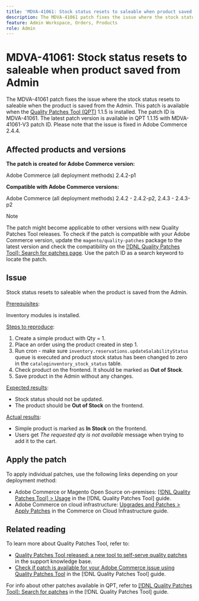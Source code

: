 ```yaml
---
title: 'MDVA-41061: Stock status resets to saleable when product saved from Admin'
description: The MDVA-41061 patch fixes the issue where the stock status resets to saleable when the product is saved from the Admin. This patch is available when the [Quality Patches Tool (QPT)](https://experienceleague.adobe.com/en/docs/commerce-knowledge-base/kb/announcements/commerce-announcements/magento-quality-patches-released-new-tool-to-self-serve-quality-patches) 1.1.5 is installed. The patch ID is MDVA-41061. The latest patch version is available in QPT 1.1.15 with MDVA-41061-V3 patch ID. Please note that the issue is fixed in Adobe Commerce 2.4.4.
feature: Admin Workspace, Orders, Products
role: Admin
---
```

# MDVA-41061: Stock status resets to saleable when product saved from Admin

The MDVA-41061 patch fixes the issue where the stock status resets to saleable when the product is saved from the Admin. This patch is available when the [Quality Patches Tool (QPT)](https://experienceleague.adobe.com/en/docs/commerce-knowledge-base/kb/announcements/commerce-announcements/magento-quality-patches-released-new-tool-to-self-serve-quality-patches) 1.1.5 is installed. The patch ID is MDVA-41061. The latest patch version is available in QPT 1.1.15 with MDVA-41061-V3 patch ID. Please note that the issue is fixed in Adobe Commerce 2.4.4.

## Affected products and versions

**The patch is created for Adobe Commerce version:**

Adobe Commerce (all deployment methods) 2.4.2-p1

**Compatible with Adobe Commerce versions:**

Adobe Commerce (all deployment methods) 2.4.2 - 2.4.2-p2, 2.4.3 - 2.4.3-p2

>[!NOTE]
>
>The patch might become applicable to other versions with new Quality Patches Tool releases. To check if the patch is compatible with your Adobe Commerce version, update the `magento/quality-patches` package to the latest version and check the compatibility on the [[!DNL Quality Patches Tool]: Search for patches page](https://experienceleague.adobe.com/en/docs/commerce-knowledge-base/kb/announcements/commerce-announcements/magento-quality-patches-released-new-tool-to-self-serve-quality-patches). Use the patch ID as a search keyword to locate the patch.

## Issue

Stock status resets to saleable when the product is saved from the Admin.

<u>Prerequisites</u>:

Inventory modules is installed.

<u>Steps to reproduce</u>:

1. Create a simple product with Qty = 1.
1. Place an order using the product created in step 1.
1. Run cron - make sure `inventory.reservations.updateSalabilityStatus` queue is executed and product stock status has been changed to zero in the `cataloginventory_stock_status` table.
1. Check product on the frontend. It should be marked as **Out of Stock**.
1. Save product in the Admin without any changes.

<u>Expected results</u>:

* Stock status should not be updated.
* The product should be **Out of Stock** on the frontend.

<u>Actual results</u>:

* Simple product is marked as **In Stock** on the frontend.
* Users get *The requested qty is not available* message when trying to add it to the cart.

## Apply the patch

To apply individual patches, use the following links depending on your deployment method:

* Adobe Commerce or Magento Open Source on-premises: [[!DNL Quality Patches Tool] > Usage](/help/tools/quality-patches-tool/usage.md) in the [!DNL Quality Patches Tool] guide.
* Adobe Commerce on cloud infrastructure: [Upgrades and Patches > Apply Patches](https://experienceleague.adobe.com/docs/commerce-cloud-service/user-guide/develop/upgrade/apply-patches.html) in the Commerce on Cloud Infrastructure guide.

## Related reading

To learn more about Quality Patches Tool, refer to:

* [Quality Patches Tool released: a new tool to self-serve quality patches](https://experienceleague.adobe.com/en/docs/commerce-knowledge-base/kb/announcements/commerce-announcements/magento-quality-patches-released-new-tool-to-self-serve-quality-patches) in the support knowledge base.
* [Check if patch is available for your Adobe Commerce issue using Quality Patches Tool](/help/tools/quality-patches-tool/patches-available-in-qpt/check-patch-for-magento-issue-with-magento-quality-patches.md) in the [!DNL Quality Patches Tool] guide.

For info about other patches available in QPT, refer to [[!DNL Quality Patches Tool]: Search for patches](https://experienceleague.adobe.com/tools/commerce-quality-patches/index.html) in the [!DNL Quality Patches Tool] guide.
